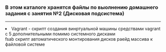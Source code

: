 <h3>В этом каталоге хранятся файлы по выолнению домашнего задания с занятия №2 (Дисковая подсистема)</h3>
<hr>
<li>Vagrant - скрипт создания винртуальной машины  средствами vagrant с 5 дополнительными помимо системного дисками</li>
fsab скрипт автоматического  монтирования дисков раейд массива к файловой системе
